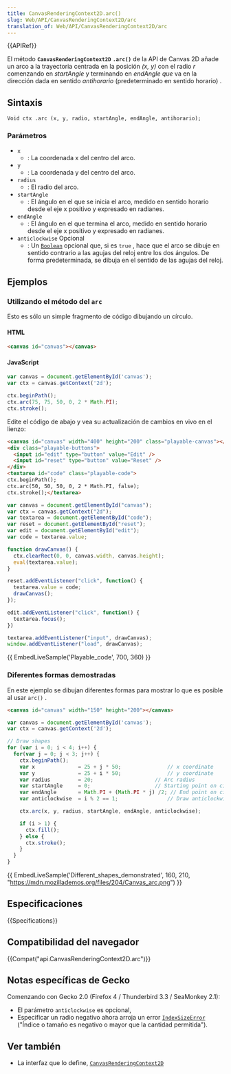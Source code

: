 ```yaml
---
title: CanvasRenderingContext2D.arc()
slug: Web/API/CanvasRenderingContext2D/arc
translation_of: Web/API/CanvasRenderingContext2D/arc
---
```


{{APIRef}}

El método **`CanvasRenderingContext2D`** **`.arc()`** de la API de Canvas 2D añade un arco a la trayectoria centrada en la posición _(x, y)_ con el radio _r_ comenzando en _startAngle_ y terminando en _endAngle que_ va en la dirección dada en sentido _antihorario_ (predeterminado en sentido horario) .

## Sintaxis

```
Void ctx .arc (x, y, radio, startAngle, endAngle, antihorario);
```

### Parámetros

- `x`
  - : La coordenada x del centro del arco.
- `y`
  - : La coordenada y del centro del arco.
- `radius`
  - : El radio del arco.
- `startAngle`
  - : El ángulo en el que se inicia el arco, medido en sentido horario desde el eje x positivo y expresado en radianes.
- `endAngle`
  - : El ángulo en el que termina el arco, medido en sentido horario desde el eje x positivo y expresado en radianes.
- `anticlockwise` Opcional
  - : Un [`Boolean`](/es/docs/Web/JavaScript/Reference/Global_Objects/Boolean) opcional que, si es `true` , hace que el arco se dibuje en sentido contrario a las agujas del reloj entre los dos ángulos. De forma predeterminada, se dibuja en el sentido de las agujas del reloj.

## Ejemplos

### Utilizando el método del `arc`

Esto es sólo un simple fragmento de código dibujando un círculo.

#### HTML

```html
<canvas id="canvas"></canvas>
```

#### JavaScript

```js
var canvas = document.getElementById('canvas');
var ctx = canvas.getContext('2d');

ctx.beginPath();
ctx.arc(75, 75, 50, 0, 2 * Math.PI);
ctx.stroke();
```

Edite el código de abajo y vea su actualización de cambios en vivo en el lienzo:

```html hidden
<canvas id="canvas" width="400" height="200" class="playable-canvas"></canvas>
<div class="playable-buttons">
  <input id="edit" type="button" value="Edit" />
  <input id="reset" type="button" value="Reset" />
</div>
<textarea id="code" class="playable-code">
ctx.beginPath();
ctx.arc(50, 50, 50, 0, 2 * Math.PI, false);
ctx.stroke();</textarea>
```

```js hidden
var canvas = document.getElementById("canvas");
var ctx = canvas.getContext("2d");
var textarea = document.getElementById("code");
var reset = document.getElementById("reset");
var edit = document.getElementById("edit");
var code = textarea.value;

function drawCanvas() {
  ctx.clearRect(0, 0, canvas.width, canvas.height);
  eval(textarea.value);
}

reset.addEventListener("click", function() {
  textarea.value = code;
  drawCanvas();
});

edit.addEventListener("click", function() {
  textarea.focus();
})

textarea.addEventListener("input", drawCanvas);
window.addEventListener("load", drawCanvas);
```

{{ EmbedLiveSample('Playable_code', 700, 360) }}

### Diferentes formas demostradas

En este ejemplo se dibujan diferentes formas para mostrar lo que es posible al usar `arc()` .

```html hidden
<canvas id="canvas" width="150" height="200"></canvas>
```

```js
var canvas = document.getElementById('canvas');
var ctx = canvas.getContext('2d');

// Draw shapes
for (var i = 0; i < 4; i++) {
  for(var j = 0; j < 3; j++) {
    ctx.beginPath();
    var x              = 25 + j * 50;               // x coordinate
    var y              = 25 + i * 50;               // y coordinate
    var radius         = 20;                    // Arc radius
    var startAngle     = 0;                     // Starting point on circle
    var endAngle       = Math.PI + (Math.PI * j) /2; // End point on circle
    var anticlockwise  = i % 2 == 1;                // Draw anticlockwise

    ctx.arc(x, y, radius, startAngle, endAngle, anticlockwise);

    if (i > 1) {
      ctx.fill();
    } else {
      ctx.stroke();
    }
  }
}
```

{{ EmbedLiveSample('Different_shapes_demonstrated', 160, 210, "https://mdn.mozillademos.org/files/204/Canvas_arc.png") }}

## Especificaciones

{{Specifications}}

## Compatibilidad del navegador

{{Compat("api.CanvasRenderingContext2D.arc")}}

## Notas específicas de Gecko

Comenzando con Gecko 2.0 (Firefox 4 / Thunderbird 3.3 / SeaMonkey 2.1):

- El parámetro `anticlockwise` es opcional,
- Especificar un radio negativo ahora arroja un error [`IndexSizeError`](/es/docs/Web/API/DOMError) ("Índice o tamaño es negativo o mayor que la cantidad permitida").

## Ver también

- La interfaz que lo define, [`CanvasRenderingContext2D`](/es/docs/Web/API/CanvasRenderingContext2D)
